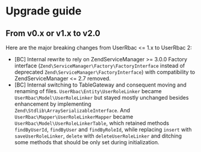 # Upgrade guide

## From v0.x or v1.x to v2.0

Here are the major breaking changes from UserRbac <= 1.x to UserRbac 2:

- [BC] Internal rewrite to rely on ZendServiceManager >= 3.0.0 Factory interface (`Zend\ServiceManager\Factory\FactoryInterface` instead of deprecated `Zend\ServiceManager\FactoryInterface`) with compatibility to ZendServiceManager <= 2.7 removed.
- [BC] Internal switching to TableGateway and consequent moving and renaming of files. `UserRbac\Entity\UserRoleLinker` became `UserRbac\Model\UserRoleLinker` but stayed mostly unchanged besides enhancement by implementing `Zend\Stdlib\ArraySerializableInterface`. And `UserRbac\Mapper\UserRoleLinkerMapper` became `UserRbac\Model\UserRoleLinkerTable`, which retained methods `findByUserId`, `findByUser` and `findByRoleId`, while replacing `insert` with `saveUserRoleLinker`, `delete` with `deleteUserRoleLinker` and ditching some methods that should be only set during initialization.
